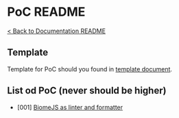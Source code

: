 # PoC README
[< Back to Documentation README](../README.md)

## Template
Template for PoC should you found in [template document](template.md).

## List od PoC (never should be higher)
- [001] [BiomeJS as linter and formatter](001-BiomeJS-linter.md)